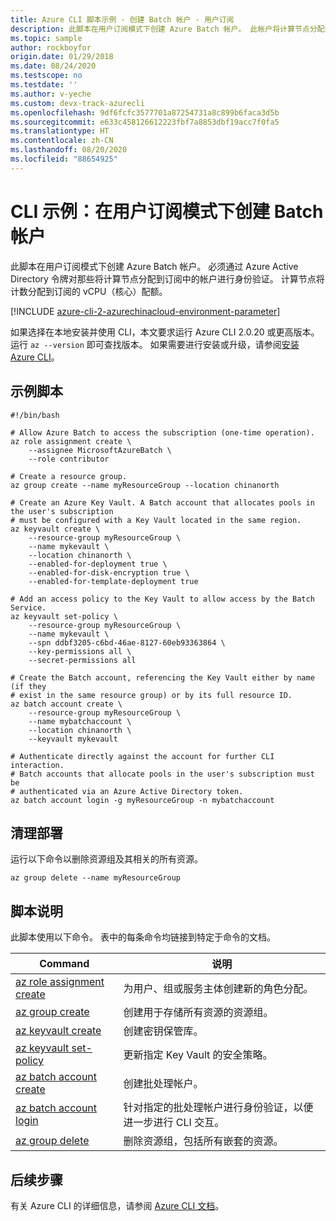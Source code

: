 ```yaml
---
title: Azure CLI 脚本示例 - 创建 Batch 帐户 - 用户订阅
description: 此脚本在用户订阅模式下创建 Azure Batch 帐户。 此帐户将计算节点分配到你的订阅。
ms.topic: sample
author: rockboyfor
origin.date: 01/29/2018
ms.date: 08/24/2020
ms.testscope: no
ms.testdate: ''
ms.author: v-yeche
ms.custom: devx-track-azurecli
ms.openlocfilehash: 9df6fcfc3577701a87254731a8c899b6faca3d5b
ms.sourcegitcommit: e633c458126612223fbf7a8853dbf19acc7f0fa5
ms.translationtype: HT
ms.contentlocale: zh-CN
ms.lasthandoff: 08/20/2020
ms.locfileid: "88654925"
---
```

# <a name="cli-example-create-a-batch-account-in-user-subscription-mode"></a>CLI 示例：在用户订阅模式下创建 Batch 帐户

此脚本在用户订阅模式下创建 Azure Batch 帐户。 必须通过 Azure Active Directory 令牌对那些将计算节点分配到订阅中的帐户进行身份验证。 计算节点将计数分配到订阅的 vCPU（核心）配额。 

[!INCLUDE [azure-cli-2-azurechinacloud-environment-parameter](../../../includes/azure-cli-2-azurechinacloud-environment-parameter.md)]

如果选择在本地安装并使用 CLI，本文要求运行 Azure CLI 2.0.20 或更高版本。 运行 `az --version` 即可查找版本。 如果需要进行安装或升级，请参阅[安装 Azure CLI](https://docs.azure.cn/cli/install-azure-cli?view=azure-cli-latest)。 

## <a name="example-script"></a>示例脚本

```azurecli
#!/bin/bash

# Allow Azure Batch to access the subscription (one-time operation).
az role assignment create \
    --assignee MicrosoftAzureBatch \
    --role contributor

# Create a resource group.
az group create --name myResourceGroup --location chinanorth

# Create an Azure Key Vault. A Batch account that allocates pools in the user's subscription 
# must be configured with a Key Vault located in the same region. 
az keyvault create \
    --resource-group myResourceGroup \
    --name mykevault \
    --location chinanorth \
    --enabled-for-deployment true \
    --enabled-for-disk-encryption true \
    --enabled-for-template-deployment true

# Add an access policy to the Key Vault to allow access by the Batch Service.
az keyvault set-policy \
    --resource-group myResourceGroup \
    --name mykevault \
    --spn ddbf3205-c6bd-46ae-8127-60eb93363864 \
    --key-permissions all \
    --secret-permissions all

# Create the Batch account, referencing the Key Vault either by name (if they
# exist in the same resource group) or by its full resource ID.
az batch account create \
    --resource-group myResourceGroup \
    --name mybatchaccount \
    --location chinanorth \
    --keyvault mykevault

# Authenticate directly against the account for further CLI interaction.
# Batch accounts that allocate pools in the user's subscription must be
# authenticated via an Azure Active Directory token.
az batch account login -g myResourceGroup -n mybatchaccount

```

## <a name="clean-up-deployment"></a>清理部署

运行以下命令以删除资源组及其相关的所有资源。

```azurecli
az group delete --name myResourceGroup
```

## <a name="script-explanation"></a>脚本说明

此脚本使用以下命令。 表中的每条命令均链接到特定于命令的文档。

| Command | 说明 |
|---|---|
| [az role assignment create](https://docs.azure.cn/cli/role?view=azure-cli-latest#az-role-assignment-create) | 为用户、组或服务主体创建新的角色分配。 |
| [az group create](https://docs.azure.cn/cli/group?view=azure-cli-latest#az-group-create) | 创建用于存储所有资源的资源组。 |
| [az keyvault create](https://docs.azure.cn/cli/keyvault?view=azure-cli-latest#az-keyvault-create) | 创建密钥保管库。 |
| [az keyvault set-policy](https://docs.azure.cn/cli/keyvault?view=azure-cli-latest#az-keyvault-set-policy) | 更新指定 Key Vault 的安全策略。 |
| [az batch account create](https://docs.azure.cn/cli/batch/account?view=azure-cli-latest#az-batch-account-create) | 创建批处理帐户。  |
| [az batch account login](https://docs.azure.cn/cli/batch/account?view=azure-cli-latest#az-batch-account-login) | 针对指定的批处理帐户进行身份验证，以便进一步进行 CLI 交互。  |
| [az group delete](https://docs.azure.cn/cli/group?view=azure-cli-latest#az-group-delete) | 删除资源组，包括所有嵌套的资源。 |

## <a name="next-steps"></a>后续步骤

有关 Azure CLI 的详细信息，请参阅 [Azure CLI 文档](https://docs.azure.cn/cli/index?view=azure-cli-latest)。

<!-- Update_Description: update meta properties, wording update, update link -->